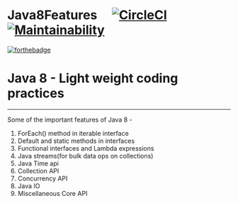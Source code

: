# Java8Features     [![CircleCI](https://circleci.com/gh/sandeepvalapi/Java8Features/tree/master.svg?style=svg)](https://circleci.com/gh/sandeepvalapi/Java8Features/tree/master) [![Maintainability](https://api.codeclimate.com/v1/badges/3eb7cf1174cef4353439/maintainability)](https://codeclimate.com/github/sandeepvalapi/Java8Features/maintainability)
[![forthebadge](https://forthebadge.com/images/badges/built-with-love.svg)](https://forthebadge.com)

# Java 8 - Light weight coding practices

----------

Some of the important features of Java 8 -

1. ForEach() method in iterable interface
2. Default and static methods in interfaces
3. Functional interfaces and Lambda expressions
4. Java streams(for bulk data ops on collections)
5. Java Time api
6. Collection API 
7. Concurrency API 
8. Java IO
9. Miscellaneous Core API

